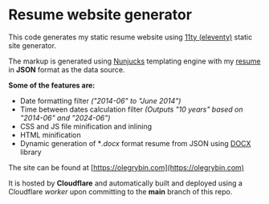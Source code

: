 # Resume website generator

This code generates my static resume website using [11ty (eleventy)](https://www.11ty.dev) static site generator.

The markup is generated using [Nunjucks](https://mozilla.github.io/nunjucks/) templating engine with my [resume](https://github.com/olegr1/oleg-rybin-site/blob/main/src/_data/resume.json) in **JSON** format as the data source.

**Some of the features are:**

* Date formatting filter _("2014-06" to "June 2014")_
* Time between dates calculation filter _(Outputs "10 years" based on "2014-06" and "2024-06")_
* CSS and JS file minification and inlining
* HTML minification
* Dynamic generation of **.docx* format resume from JSON using [DOCX](https://docx.js.org/) library

The site can be found at [https://olegrybin.com](https://olegrybin.com)

It is hosted by **Cloudflare** and automatically built and deployed using a Cloudflare *worker* upon committing to the **main** branch of this repo.